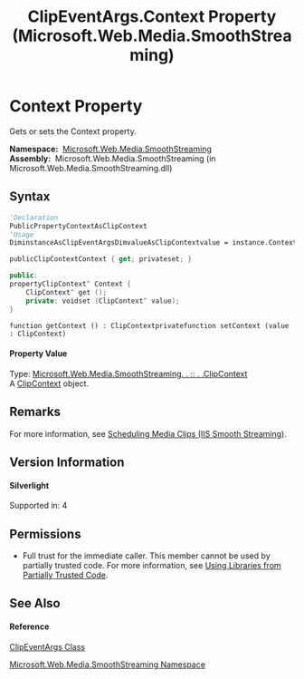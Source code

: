 ﻿---
title: ClipEventArgs.Context Property  (Microsoft.Web.Media.SmoothStreaming)
TOCTitle: Context Property
ms:assetid: P:Microsoft.Web.Media.SmoothStreaming.ClipEventArgs.Context
ms:mtpsurl: https://msdn.microsoft.com/en-us/library/microsoft.web.media.smoothstreaming.clipeventargs.context(v=VS.90)
ms:contentKeyID: 23961095
ms.date: 05/02/2012
mtps_version: v=VS.90
f1_keywords:
- Microsoft.Web.Media.SmoothStreaming.ClipEventArgs.Context
- Microsoft.Web.Media.SmoothStreaming.ClipEventArgs.get_Context
- Microsoft.Web.Media.SmoothStreaming.ClipEventArgs.set_Context
dev_langs:
- CSharp
- JScript
- VB
- c++
api_location:
- Microsoft.Web.Media.SmoothStreaming.dll
api_name:
- Microsoft.Web.Media.SmoothStreaming.ClipEventArgs.Context
- Microsoft.Web.Media.SmoothStreaming.ClipEventArgs.get_Context
- Microsoft.Web.Media.SmoothStreaming.ClipEventArgs.set_Context
api_type:
- Managed
topic_type:
- apiref
- kbSyntax
product_family_name: VS
ROBOTS: INDEX,FOLLOW
---

# Context Property

Gets or sets the Context property.

**Namespace:**  [Microsoft.Web.Media.SmoothStreaming](microsoft-web-media-smoothstreaming-namespace_1.md)  
**Assembly:**  Microsoft.Web.Media.SmoothStreaming (in Microsoft.Web.Media.SmoothStreaming.dll)

## Syntax

``` vb
'Declaration
PublicPropertyContextAsClipContext
'Usage
DiminstanceAsClipEventArgsDimvalueAsClipContextvalue = instance.Context
```

``` csharp
publicClipContextContext { get; privateset; }
```

``` c++
public:
propertyClipContext^ Context {
    ClipContext^ get ();
    private: voidset (ClipContext^ value);
}
```

``` jscript
function getContext () : ClipContextprivatefunction setContext (value : ClipContext)
```

#### Property Value

Type: [Microsoft.Web.Media.SmoothStreaming. . :: . .ClipContext](clipcontext-class-microsoft-web-media-smoothstreaming_1.md)  
A [ClipContext](clipcontext-class-microsoft-web-media-smoothstreaming_1.md) object.  

## Remarks

For more information, see [Scheduling Media Clips (IIS Smooth Streaming)](scheduling-media-clips.md).

## Version Information

#### Silverlight

Supported in: 4  

## Permissions

  - Full trust for the immediate caller. This member cannot be used by partially trusted code. For more information, see [Using Libraries from Partially Trusted Code](https://msdn.microsoft.com/en-us/library/8skskf63\(v=vs.90\)).

## See Also

#### Reference

[ClipEventArgs Class](clipeventargs-class-microsoft-web-media-smoothstreaming_1.md)

[Microsoft.Web.Media.SmoothStreaming Namespace](microsoft-web-media-smoothstreaming-namespace_1.md)

